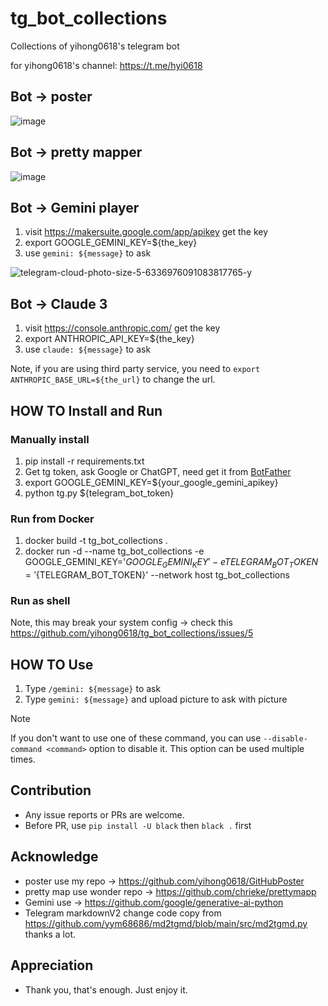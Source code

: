 # tg_bot_collections
Collections of yihong0618's telegram bot

for yihong0618's channel: https://t.me/hyi0618


## Bot -> poster

![image](https://github.com/yihong0618/tg_bot_collections/assets/15976103/6cf6b2c0-9f43-42f4-ba5f-be768ea27fd1)

## Bot -> pretty mapper

![image](https://github.com/yihong0618/tg_bot_collections/assets/15976103/29848d22-5289-4953-8ab0-4e84c16f79e3)


## Bot -> Gemini player

1. visit https://makersuite.google.com/app/apikey get the key
2. export GOOGLE_GEMINI_KEY=${the_key}
3. use `gemini: ${message}` to ask

![telegram-cloud-photo-size-5-6336976091083817765-y](https://github.com/yihong0618/tg_bot_collections/assets/15976103/683a9c22-6f64-4a51-93e6-5e36218e1668)


## Bot -> Claude 3

1. visit https://console.anthropic.com/ get the key
2. export ANTHROPIC_API_KEY=${the_key}
3. use `claude: ${message}` to ask

Note, if you are using third party service, you need to `export ANTHROPIC_BASE_URL=${the_url}` to change the url.


## HOW TO Install and Run

### Manually install 
1. pip install -r requirements.txt
2. Get tg token, ask Google or ChatGPT, need get it from [BotFather](https://t.me/BotFather)
3. export GOOGLE_GEMINI_KEY=${your_google_gemini_apikey}
4. python tg.py ${telegram_bot_token}

### Run from Docker
1. docker build -t tg_bot_collections .
2. docker run -d --name tg_bot_collections -e GOOGLE_GEMINI_KEY='${GOOGLE_GEMINI_KEY}' -e TELEGRAM_BOT_TOKEN='${TELEGRAM_BOT_TOKEN}' --network host tg_bot_collections

### Run as shell

Note, this may break your system config -> check this https://github.com/yihong0618/tg_bot_collections/issues/5


## HOW TO Use

1. Type `/gemini: ${message}` to ask
2. Type `gemini: ${message}` and upload picture to ask with picture

> [!Note]
> If you don't want to use one of these command, you can use `--disable-command <command>` option to disable it. This option can be used multiple times.


## Contribution

- Any issue reports or PRs are welcome.
- Before PR, use `pip install -U black` then `black .` first

## Acknowledge

- poster use my repo -> https://github.com/yihong0618/GitHubPoster
- pretty map use wonder repo -> https://github.com/chrieke/prettymapp
- Gemini use -> https://github.com/google/generative-ai-python
- Telegram markdownV2 change code copy from https://github.com/yym68686/md2tgmd/blob/main/src/md2tgmd.py thanks a lot.

## Appreciation

- Thank you, that's enough. Just enjoy it.
